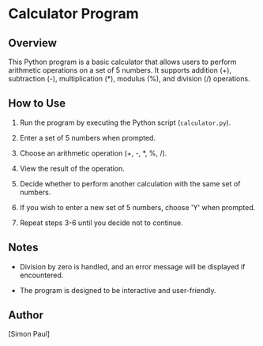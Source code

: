 # Calculator Program

## Overview

This Python program is a basic calculator that allows users to perform arithmetic operations on a set of 5 numbers. It supports addition (+), subtraction (-), multiplication (*), modulus (%), and division (/) operations.

## How to Use

1. Run the program by executing the Python script (`calculator.py`).

2. Enter a set of 5 numbers when prompted.

3. Choose an arithmetic operation (+, -, *, %, /).

4. View the result of the operation.

5. Decide whether to perform another calculation with the same set of numbers.

6. If you wish to enter a new set of 5 numbers, choose 'Y' when prompted.

7. Repeat steps 3-6 until you decide not to continue.

## Notes

- Division by zero is handled, and an error message will be displayed if encountered.

- The program is designed to be interactive and user-friendly.

## Author

[Simon Paul]
